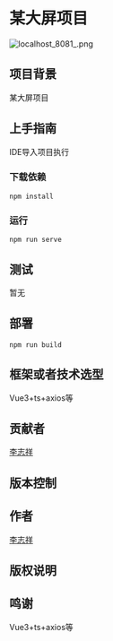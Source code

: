 # 某大屏项目
![localhost_8081_.png](https://cdn.nlark.com/yuque/0/2022/png/26750470/1666259348055-7de0c6a2-2ff4-47ac-a413-7b1fa8782e7a.png#clientId=u2c176619-31d8-4&crop=0&crop=0&crop=1&crop=1&from=drop&id=u193fcd44&margin=%5Bobject%20Object%5D&name=localhost_8081_.png&originHeight=2112&originWidth=5760&originalType=binary&ratio=1&rotation=0&showTitle=false&size=5163782&status=done&style=none&taskId=ud502999f-c2b4-4b46-9bbf-ce0c404a298&title=)
## **项目背景**
某大屏项目
## **上手指南**
IDE导入项目执行
### 下载依赖

```
npm install
```

### 运行

```
npm run serve
```
## **测试**
暂无
## **部署**

```
npm run build
```
## **框架或者技术选型**
Vue3+ts+axios等
## **贡献者**
[李志祥](https://blog.fxnws.com)
## **版本控制**

## **作者**
[李志祥](https://blog.fxnws.com)
## **版权说明**

## **鸣谢**
Vue3+ts+axios等

